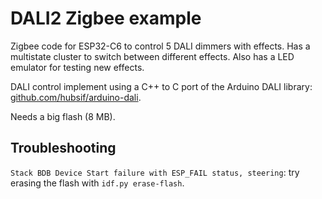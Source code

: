 # DALI2 Zigbee example

Zigbee code for ESP32-C6 to control 5 DALI dimmers with effects. Has a multistate cluster to
switch between different effects. Also has a LED emulator for testing new effects.

DALI control implement using a C++ to C port of the Arduino DALI library: [github.com/hubsif/arduino-dali](https://github.com/hubsif/arduino-dali).

Needs a big flash (8 MB).

## Troubleshooting

`Stack BDB Device Start failure with ESP_FAIL status, steering`: try erasing the flash with
`idf.py erase-flash`.


